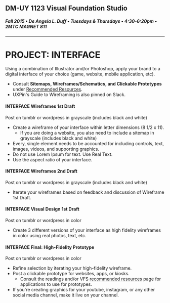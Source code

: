 ## DM-UY 1123 Visual Foundation Studio
##### Fall 2015 • De Angela L. Duff • Tuesdays & Thursdays • 4:30-6:20pm • 2MTC MAGNET 811 
---


# PROJECT: INTERFACE
Using a combination of Illustrator and/or Photoshop, apply your brand to a digital interface of your choice (game, website, mobile application, etc).
* Consult **Sitemaps, Wireframes/Schematics, and Clickable Prototypes** under [Recommended Resources](dm1123_vfs_recommended_resources.md).
* UXPin's Guide to Wireframing is also pinned on Slack.
 

#### INTERFACE Wireframes 1st Draft    
Post on tumblr or wordpress in grayscale (includes black and white)

* Create a wireframe of your interface within letter dimensions (8 1/2 x 11). 
  * If you are doing a website, you also need to include a sitemap in grayscale (includes black and white) 
* Every, single element needs to be accounted for including controls, text, images, videos, and supporting graphics. 
* Do not use Lorem Ipsum for text. Use Real Text.
* Use the aspect ratio of your interface.


#### INTERFACE Wireframes 2nd Draft    
Post on tumblr or wordpress in grayscale (includes black and white)

* Iterate your wireframes based on feedback and discussion of Wireframe 1st Draft.


#### INTERFACE Visual Design 1st Draft 
Post on tumblr or wordpress in color

* Create 3 different versions of your interface as high fidelity wireframes in color using real photos, text, etc.


#### INTERFACE Final: High-Fidelity Prototype 
Post on tumblr or wordpress in color
* Refine selection by iterating your high-fidelity wireframe.
* Post a clickable prototype for websites, apps, or kiosks.
  * Consult the readings and/or VFS <a href="dm1123_vfs_recommended_resources.md">recommended resources</a> page for applications to use for prototypes.
* If you're creating graphics for your youtube, instagram, or any other social media channel, make it live on your channel. 




